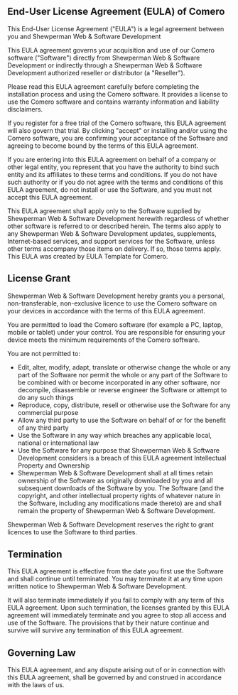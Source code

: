 ## End-User License Agreement (EULA) of Comero
This End-User License Agreement ("EULA") is a legal agreement between you and Shewperman Web &amp; Software Development

This EULA agreement governs your acquisition and use of our Comero software ("Software") directly from Shewperman Web &amp; Software Development or indirectly through a Shewperman Web &amp; Software Development authorized reseller or distributor (a "Reseller").

Please read this EULA agreement carefully before completing the installation process and using the Comero software. It provides a license to use the Comero software and contains warranty information and liability disclaimers.

If you register for a free trial of the Comero software, this EULA agreement will also govern that trial. By clicking "accept" or installing and/or using the Comero software, you are confirming your acceptance of the Software and agreeing to become bound by the terms of this EULA agreement.

If you are entering into this EULA agreement on behalf of a company or other legal entity, you represent that you have the authority to bind such entity and its affiliates to these terms and conditions. If you do not have such authority or if you do not agree with the terms and conditions of this EULA agreement, do not install or use the Software, and you must not accept this EULA agreement.

This EULA agreement shall apply only to the Software supplied by Shewperman Web &amp; Software Development herewith regardless of whether other software is referred to or described herein. The terms also apply to any Shewperman Web &amp; Software Development updates, supplements, Internet-based services, and support services for the Software, unless other terms accompany those items on delivery. If so, those terms apply. This EULA was created by EULA Template for Comero.

## License Grant
Shewperman Web &amp; Software Development hereby grants you a personal, non-transferable, non-exclusive licence to use the Comero software on your devices in accordance with the terms of this EULA agreement.

You are permitted to load the Comero software (for example a PC, laptop, mobile or tablet) under your control. You are responsible for ensuring your device meets the minimum requirements of the Comero software.

You are not permitted to:

- Edit, alter, modify, adapt, translate or otherwise change the whole or any part of the Software nor permit the whole or any part of the Software to be combined with or become incorporated in any other software, nor decompile, disassemble or reverse engineer the Software or attempt to do any such things
- Reproduce, copy, distribute, resell or otherwise use the Software for any commercial purpose
- Allow any third party to use the Software on behalf of or for the benefit of any third party
- Use the Software in any way which breaches any applicable local, national or international law
- Use the Software for any purpose that Shewperman Web &amp; Software Development considers is a breach of this EULA agreement
Intellectual Property and Ownership
- Shewperman Web &amp; Software Development shall at all times retain ownership of the Software as originally downloaded by you and all subsequent downloads of the Software by you. The Software (and the copyright, and other intellectual property rights of whatever nature in the Software, including any modifications made thereto) are and shall remain the property of Shewperman Web &amp; Software Development.

Shewperman Web &amp; Software Development reserves the right to grant licences to use the Software to third parties.

## Termination
This EULA agreement is effective from the date you first use the Software and shall continue until terminated. You may terminate it at any time upon written notice to Shewperman Web &amp; Software Development.

It will also terminate immediately if you fail to comply with any term of this EULA agreement. Upon such termination, the licenses granted by this EULA agreement will immediately terminate and you agree to stop all access and use of the Software. The provisions that by their nature continue and survive will survive any termination of this EULA agreement.

## Governing Law
This EULA agreement, and any dispute arising out of or in connection with this EULA agreement, shall be governed by and construed in accordance with the laws of us.
